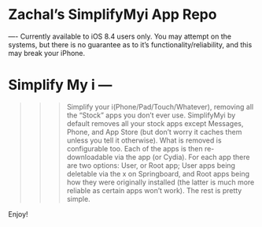 # Zachal’s SimplifyMyi App Repo
 —- Currently available to iOS 8.4 users only. You may attempt on the systems, but there is no guarantee as to it’s functionality/reliability, and this may break your iPhone.

# Simplify My i —
>>> Simplify your i(Phone/Pad/Touch/Whatever), removing all the “Stock” apps you don’t ever use.
>> SimplifyMyi by default removes all your stock apps except Messages, Phone, and App Store (but don’t worry it caches them unless you tell it otherwise). What is removed is configurable too. 
Each of the apps is then re-downloadable via the app (or Cydia). For each app there are two options: User, or Root app; User apps being deletable via the x on Springboard, and Root apps being how they were originally installed (the latter is much more reliable as certain apps won’t work). The rest is pretty simple.

Enjoy!